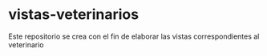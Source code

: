 # vistas-veterinarios
Este repositorio se crea con el fin de elaborar las vistas correspondientes al veterinario
